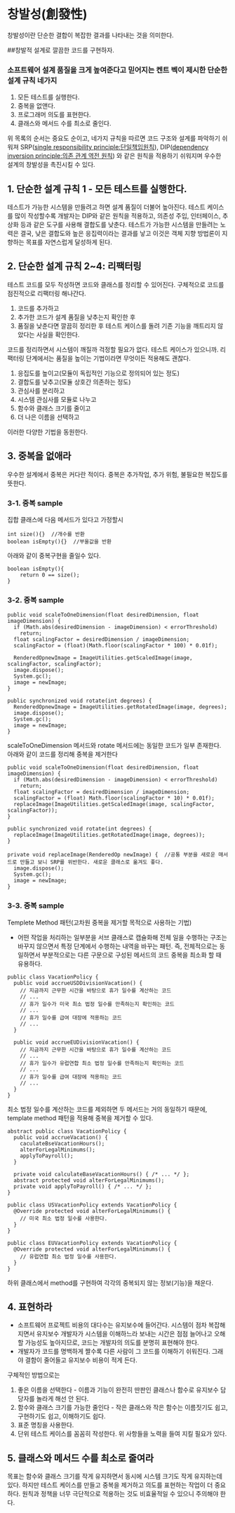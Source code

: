 # 창발성(創發性)

창발성이란 단순한 결합이 복잡한 결과를 나타내는 것을 의미한다.

##창발적 설계로 깔끔한 코드를 구현하자.

### 소프트웨어 설계 품질을 크게 높여준다고 믿어지는 켄트 벡이 제시한 단순한 설계 규칙 네가지
1. 모든 테스트를 실행한다.
2. 중복을 없앤다.
3. 프로그래머 의도를 표현한다.
4. 클래스와 메서드 수를 최소로 줄인다.

위 목록의 순서는 중요도 순이고, 네가지 규칙을 따르면 코드 구조와 설계를 파악하기 쉬워져 SRP([single responsibility principle:단일책임원칙](https://ko.wikipedia.org/wiki/%EB%8B%A8%EC%9D%BC_%EC%B1%85%EC%9E%84_%EC%9B%90%EC%B9%99)), 
DIP([dependency inversion principle:의존 관계 역전 원칙](https://ko.wikipedia.org/wiki/%EC%9D%98%EC%A1%B4%EA%B4%80%EA%B3%84_%EC%97%AD%EC%A0%84_%EC%9B%90%EC%B9%99)) 와 같은 원칙을 적용하기 쉬워지며 우수한 설계의 창발성을 촉진시킬 수 있다.

## 1. 단순한 설계 규칙 1 - 모든 테스트를 실행한다.
테스트가 가능한 시스템을 만들려고 하면 설계 품질이 더불어 높아진다.
테스트 케이스를 많이 작성할수록 개발자는 DIP와 같은 원칙을 적용하고, 의존성 주입, 인터페이스, 추상화 등과 같은 도구를 사용해 결합도를 낮춘다.
테스트가 가능한 시스템을 만들려는 노력은 결국, 낮은 결합도와 높은 응집력이라는 결과를 낳고 이것은 객체 지향 방법론이 지향하는 목표를 자연스럽게 달성하게 된다.

## 2. 단순한 설계 규칙 2~4: 리팩터링
테스트 코드를 모두 작성하면 코드와 클래스를 정리할 수 있어진다.
구체적으로 코드를 점진적으로 리팩터링 해나간다.
1. 코드를 추가하고
2. 추가한 코드가 설계 품질을 낮추는지 확인한 후
3. 품질을 낮춘다면 깔끔히 정리한 후 테스트 케이스를 돌려 기존 기능을 깨트리지 않았다는 사실을 확인한다.

코드를 정리하면서 시스템이 깨질까 걱정할 필요가 없다. 테스트 케이스가 있으니까.
리팩터링 단계에서는 품질을 높이는 기법이라면 무엇이든 적용해도 괜찮다.
1. 응집도를 높이고(모듈이 독립적인 기능으로 정의되어 있는 정도)
2. 결합도를 낮추고(모듈 상호간 의존하는 정도)
3. 관심사를 분리하고
4. 시스템 관심사를 모듈로 나누고
5. 함수와 클래스 크기를 줄이고
6. 더 나은 이름을 선택하고

이러한 다양한 기법을 동원한다.

## 3. 중복을 없애라
우수한 설계에서 중복은 커다란 적이다. 중복은 추가작업, 추가 위험, 불필요한 복잡도를 뜻한다.
### 3-1. 중복 sample
집합 클래스에 다음 메서드가 있다고 가정할시
```
int size(){}  //개수를 반환
boolean isEmpty(){}  //부울값을 반환
```
아래와 같이 중복구현을 줄일수 있다.
```
boolean isEmpty(){
    return 0 == size();
}
```
### 3-2. 중복 sample
```
public void scaleToOneDimension(float desiredDimension, float imageDimension) {
  if (Math.abs(desiredDimension - imageDimension) < errorThreshold)
    return;
  float scalingFactor = desiredDimension / imageDimension;
  scalingFactor = (float)(Math.floor(scalingFactor * 100) * 0.01f);
  
  RenderedOpnewImage = ImageUtilities.getScaledImage(image, scalingFactor, scalingFactor);
  image.dispose();
  System.gc();
  image = newImage;
}

public synchronized void rotate(int degrees) {
  RenderedOpnewImage = ImageUtilities.getRotatedImage(image, degrees);
  image.dispose();
  System.gc();
  image = newImage;
}
```
scaleToOneDimension 메서드와 rotate 메서드에는 동일한 코드가 일부 존재한다. 아래와 같이 코드를 정리해 중복을 제거한다
```
public void scaleToOneDimension(float desiredDimension, float imageDimension) {
  if (Math.abs(desiredDimension - imageDimension) < errorThreshold)
    return;
  float scalingFactor = desiredDimension / imageDimension;
  scalingFactor = (float) Math.floor(scalingFactor * 10) * 0.01f);
  replaceImage(ImageUtilities.getScaledImage(image, scalingFactor, scalingFactor));
}

public synchronized void rotate(int degrees) {
  replaceImage(ImageUtilities.getRotatedImage(image, degrees));
}

private void replaceImage(RenderedOp newImage) {  //공통 부분을 새로운 매서드로 만들고 보니 SRP를 위반한다. 새로운 클래스로 옮겨도 좋다.
  image.dispose();
  System.gc();
  image = newImage;
}
```
### 3-3. 중복 sample
Templete Method 패턴(고차원 중복을 제거할 목적으로 사용하는 기법) 
 - 어떤 작업을 처리하는 일부분을 서브 클래스로 캡슐화해 전체 일을 수행하는 구조는 바꾸지 않으면서 특정 단계에서 수행하는 내역을 바꾸는 패턴. 즉, 전체적으로는 동일하면서 부분적으로는 다른 구문으로 구성된 메서드의 코드 중복을 최소화 할 때 유용하다.
```
public class VacationPolicy {
  public void accrueUSDDivisionVacation() {
    // 지금까지 근무한 시간을 바탕으로 휴가 일수를 계산하는 코드
    // ...
    // 휴가 일수가 미국 최소 법정 일수를 만족하는지 확인하는 코드
    // ...
    // 휴가 일수를 급여 대장에 적용하는 코드
    // ...
  }
  
  public void accrueEUDivisionVacation() {
    // 지금까지 근무한 시간을 바탕으로 휴가 일수를 계산하는 코드
    // ...
    // 휴가 일수가 유럽연합 최소 법정 일수를 만족하는지 확인하는 코드
    // ...
    // 휴가 일수를 급여 대장에 적용하는 코드
    // ...
  }
}
```
최소 법정 일수를 계산하는 코드를 제외하면 두 메서드는 거의 동일하기 때문에, template method 패턴을 적용해 중복을 제거할 수 있다.
```
abstract public class VacationPolicy {
  public void accrueVacation() {
    caculateBseVacationHours();
    alterForLegalMinimums();
    applyToPayroll();
  }
  
  private void calculateBaseVacationHours() { /* ... */ };
  abstract protected void alterForLegalMinimums();
  private void applyToPayroll() { /* ... */ };
}

public class USVacationPolicy extends VacationPolicy {
  @Override protected void alterForLegalMinimums() {
    // 미국 최소 법정 일수를 사용한다.
  }
}

public class EUVacationPolicy extends VacationPolicy {
  @Override protected void alterForLegalMinimums() {
    // 유럽연합 최소 법정 일수를 사용한다.
  }
}
```
하위 클래스에서 method를 구현하여 각각의 중복되지 않는 정보(기능)을 채운다.

## 4. 표현하라
 - 소프트웨어 프로젝트 비용의 대다수는 유지보수에 들어간다. 시스템이 점차 복잡해지면서 유지보수 개발자가 시스템을 이해하느라 보내는 시간은 점점 늘어나고 오해할 가능성도 높아지므로, 코드는 개발자의 의도를 분명히 표현해야 한다.
 - 개발자가 코드를 명백하게 짤수록 다른 사람이 그 코드를 이해하기 쉬워진다. 그래야 결함이 줄어들고 유지보수 비용이 적게 든다.

구체적인 방법으로는
1. 좋은 이름을 선택한다 - 이름과 기능이 완전히 딴판인 클래스나 함수로 유지보수 담당자를 놀라게 해선 안 된다.
2. 함수와 클래스 크기를 가능한 줄인다 - 작은 클래스와 작은 함수는 이름짓기도 쉽고, 구현하기도 쉽고, 이해하기도 쉽다.
3. 표준 명칭을 사용한다. 
4. 단위 테스트 케이스를 꼼꼼히 작성한다.
위 사항들을 노력을 들여 지킬 필요가 있다.

## 5. 클래스와 메서드 수를 최소로 줄여라
목표는 함수와 클래스 크기를 작게 유지하면서 동시에 시스템 크기도 작게 유지하는데 있다. 하지만 테스트 케이스를 만들고 중복을 제거하고 의도를 표현하는 작업이 더 중요하다.
원칙과 정책을 너무 극단적으로 적용하는 것도 비효율적일 수 있으니 주의해야 한다.
